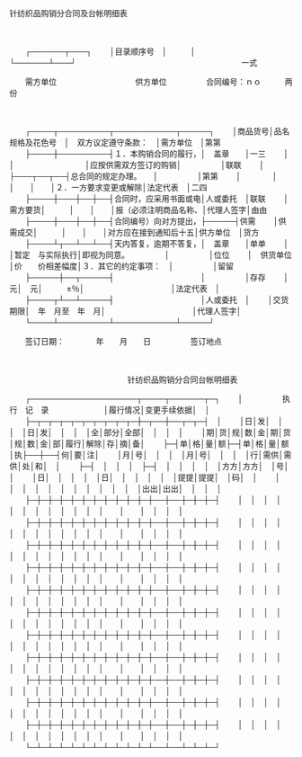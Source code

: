 



针纺织品购销分合同及台帐明细表



 

　　


　　┌──────┬───┐
　　│目录顺序号　│　　　│　　
　　└──────┴───┘　　　　　　　　　　　　　　　　　　　　　一式
　　


　　需方单位　　　　　　　　　　供方单位　　　　　合同编号：ｎｏ　　　两份

　　


　　┌────┬─────────┬───────────┬─────┐
　　│商品货号│品名规格及花色号　│　双方议定遵守条款：　│需方单位　│第第
　　├────┼─────────┤１．本购销合同的履行，│　盖章　　│一三
　　│　　　　│　　　　　　　　　│应按供需双方签订的购销│　　　　　│联联
　　│　　　　├───┬──┬──┤总合同的规定办理。　　│　　　　　│第第
　　│　　　　│　　　│　　│　　│２．一方要求变更或解除│法定代表　│二四
　　├────┼───┼──┼──┤合同时，应采用书面或电│人或委托　│联联
　　│需方要货│　　　│　　│　　│报（必须注明商品名称、│代理人签字│由由
　　├────┼───┼──┼──┤合同编号）向对方提出，├─────┤供需
　　│供需成交│　　　│　　│　　│对方应在接到通知后十五│供方单位　│货方
　　├────┴┬──┴──┴──┤天内答复，逾期不答复，│　盖章　　│单单
　　│　　　　　│暂定　与实际执行│即视为同意。　　　　　│　　　　　│位位
　　│　供货单位│价　　价相差幅度│３．其它的约定事项：　│　　　　　│留留
　　├─────┼──┬─────┤　　　　　　　　　　　│　　　　　│存存
　　│　　　　元│　元│　　　±％│　　　　　　　　　　　│法定代表　│
　　├────┬┴──┴─────┤　　　　　　　　　　　│人或委托　│
　　│交货期限│　年　月至　年　月│　　　　　　　　　　　│代理人签字│
　　└────┴─────────┴───────────┴─────┘
　　


　　签订日期：　　　　年　　月　　日　　　　　签订地点

　　

　　　　　　　　　　　　　　　针纺织品购销分合同台帐明细表


　　┌───────────────────┬────┬──────┬─┐
　　│　　　　　执　行　记　录　　　　　　　│履行情况│变更手续依据│　│
　　├─┬─┬─┬─┬─┬─┬─┬─┬─┬─┼─┬──┼──┬─┬─┤　│
　　│日│发│　│　│　│日│发│　│　│　│全│部分│全部│　│　│　│
　　│期│货│规│数│金│期│货│规│数│金│部│履行│解除│存│摘│备│
　　├─┤单│格│量│额├─┤单│格│量│额│执├──┼──┤何│要│注│
　　│月│号│　│　│　│月│号│　│　│　│行│需供│需供│处│和│　│
　　├─┤　│　│　│　├─┤　│　│　│　│　│方方│方方│　│号│　│
　　│日│　│　│　│　│日│　│　│　│　│　│提提│提提│　│码│　│
　　│　│　│　│　│　│　│　│　│　│　│　│出出│出出│　│　│　│
　　├─┼─┼─┼─┼─┼─┼─┼─┼─┼─┼─┼──┼──┼─┼─┼─┤
　　│　│　│　│　│　│　│　│　│　│　│　│　　│　　│　│　│　│
　　├─┼─┼─┼─┼─┼─┼─┼─┼─┼─┼─┼──┼──┼─┼─┼─┤
　　│　│　│　│　│　│　│　│　│　│　│　│　　│　　│　│　│　│
　　├─┼─┼─┼─┼─┼─┼─┼─┼─┼─┼─┼──┼──┼─┼─┼─┤
　　│　│　│　│　│　│　│　│　│　│　│　│　　│　　│　│　│　│
　　├─┼─┼─┼─┼─┼─┼─┼─┼─┼─┼─┼──┼──┼─┼─┼─┤
　　│　│　│　│　│　│　│　│　│　│　│　│　　│　　│　│　│　│
　　├─┼─┼─┼─┼─┼─┼─┼─┼─┼─┼─┼──┼──┼─┼─┼─┤
　　│　│　│　│　│　│　│　│　│　│　│　│　　│　　│　│　│　│
　　├─┼─┼─┼─┼─┼─┼─┼─┼─┼─┼─┼──┼──┼─┼─┼─┤
　　│　│　│　│　│　│　│　│　│　│　│　│　　│　　│　│　│　│
　　├─┼─┼─┼─┼─┼─┼─┼─┼─┼─┼─┼──┼──┼─┼─┼─┤
　　│　│　│　│　│　│　│　│　│　│　│　│　　│　　│　│　│　│
　　├─┼─┼─┼─┼─┼─┼─┼─┼─┼─┼─┼──┼──┼─┼─┼─┤
　　│　│　│　│　│　│　│　│　│　│　│　│　　│　　│　│　│　│
　　├─┼─┼─┼─┼─┼─┼─┼─┼─┼─┼─┼──┼──┼─┼─┼─┤
　　│　│　│　│　│　│　│　│　│　│　│　│　　│　　│　│　│　│
　　├─┼─┼─┼─┼─┼─┼─┼─┼─┼─┼─┼──┼──┼─┼─┼─┤
　　│　│　│　│　│　│　│　│　│　│　│　│　　│　　│　│　│　│
　　├─┼─┼─┼─┼─┼─┼─┼─┼─┼─┼─┼──┼──┼─┼─┼─┤
　　│　│　│　│　│　│　│　│　│　│　│　│　　│　　│　│　│　│
　　└─┴─┴─┴─┴─┴─┴─┴─┴─┴─┴─┴──┴──┴─┴─┴─┘
　　
